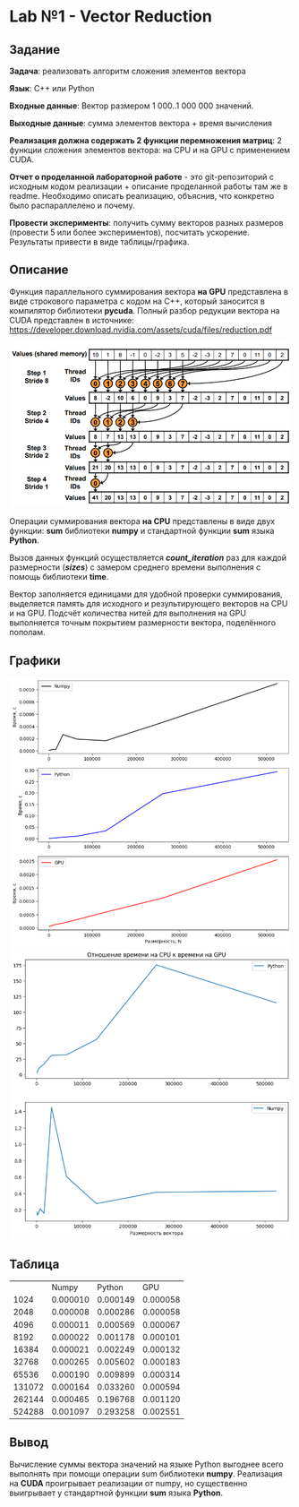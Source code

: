 # Lab №1 - Vector Reduction
## Задание

__Задача__: реализовать алгоритм сложения элементов вектора

__Язык__: C++ или Python

__Входные данные__: Вектор размером 1 000..1 000 000 значений.

__Выходные данные__: сумма элементов вектора + время вычисления

__Реализация должна содержать 2 функции перемножения матриц__: 2 функции сложения элементов вектора: на CPU и на
GPU с применением CUDA.

__Отчет о проделанной лабораторной работе__ - это git-репозиторий с исходным кодом реализации + описание проделанной работы там же в readme.
Необходимо описать реализацию, объяснив, что конкретно было распараллелено и почему.

__Провести эксперименты__:  получить сумму векторов разных размеров (провести 5 или более экспериментов), посчитать ускорение. Результаты привести в виде таблицы/графика.


## Описание
Функция параллельного суммирования вектора __на GPU__ представлена в виде строкового параметра с кодом на C++, который заносится в компилятор библиотеки __pycuda__. Полный разбор редукции вектора на CUDA представлен в источнике: https://developer.download.nvidia.com/assets/cuda/files/reduction.pdf

![Принцип работы параллельной редукции вектора](./Images/Reduction.png)

Операции суммирования вектора __на CPU__ представлены в виде двух функции: __sum__ библиотеки __numpy__ и стандартной функции __sum__ языка __Python__.

Вызов данных функций осуществляется ***count_iteration*** раз для каждой размерности (***sizes***) с замером среднего времени выполнения с помощь библиотеки __time__.

Вектор заполняется единицами для удобной проверки суммирования, выделяется память для исходного и результирующего векторов на CPU и на GPU. Подсчёт количества нитей для выполнения на GPU выполняется точным покрытием размерности вектора, поделённого пополам.

## Графики
![Сравнение времени выполнения алгоритмов](./Images/compare_speeds.png)
![Ускорение GPU в сравнении с CPU](./Images/acceleration.png)

## Таблица
<table border="0" cellpadding="0" cellspacing="0" id="sheet0" class="sheet0 gridlines">
    <col class="col0">
    <col class="col1">
    <col class="col2">
    <col class="col3">
    <tbody>
        <tr class="row0">
        <td class="column0">&nbsp;</td>
        <td class="column1 style1 s">Numpy</td>
        <td class="column2 style1 s">Python</td>
        <td class="column3 style1 s">GPU</td>
        </tr>
        <tr class="row1">
        <td class="column0 style1 n">1024</td>
        <td class="column1 style0 n">0.000010</td>
        <td class="column2 style0 n">0.000149</td>
        <td class="column3 style0 n">0.000058</td>
        </tr>
        <tr class="row2">
        <td class="column0 style1 n">2048</td>
        <td class="column1 style0 n">0.000008</td>
        <td class="column2 style0 n">0.000286</td>
        <td class="column3 style0 n">0.000058</td>
        </tr>
        <tr class="row3">
        <td class="column0 style1 n">4096</td>
        <td class="column1 style0 n">0.000011</td>
        <td class="column2 style0 n">0.000569</td>
        <td class="column3 style0 n">0.000067</td>
        </tr>
        <tr class="row4">
        <td class="column0 style1 n">8192</td>
        <td class="column1 style0 n">0.000022</td>
        <td class="column2 style0 n">0.001178</td>
        <td class="column3 style0 n">0.000101</td>
        </tr>
        <tr class="row5">
        <td class="column0 style1 n">16384</td>
        <td class="column1 style0 n">0.000021</td>
        <td class="column2 style0 n">0.002249</td>
        <td class="column3 style0 n">0.000132</td>
        </tr>
        <tr class="row6">
        <td class="column0 style1 n">32768</td>
        <td class="column1 style0 n">0.000265</td>
        <td class="column2 style0 n">0.005602</td>
        <td class="column3 style0 n">0.000183</td>
        </tr>
        <tr class="row7">
        <td class="column0 style1 n">65536</td>
        <td class="column1 style0 n">0.000190</td>
        <td class="column2 style0 n">0.009899</td>
        <td class="column3 style0 n">0.000314</td>
        </tr>
        <tr class="row8">
        <td class="column0 style1 n">131072</td>
        <td class="column1 style0 n">0.000164</td>
        <td class="column2 style0 n">0.033260</td>
        <td class="column3 style0 n">0.000594</td>
        </tr>
        <tr class="row9">
        <td class="column0 style1 n">262144</td>
        <td class="column1 style0 n">0.000465</td>
        <td class="column2 style0 n">0.196768</td>
        <td class="column3 style0 n">0.001120</td>
        </tr>
        <tr class="row10">
        <td class="column0 style1 n">524288</td>
        <td class="column1 style0 n">0.001097</td>
        <td class="column2 style0 n">0.293258</td>
        <td class="column3 style0 n">0.002551</td>
        </tr>
    </tbody>
</table>


## Вывод
Вычисление суммы вектора значений на языке Python выгоднее всего выполнять при помощи операции sum библиотеки __numpy__. Реализация на __CUDA__ проигрывает реализации от numpy, но существенно выигрывает у стандартной функции __sum__ языка __Python__.